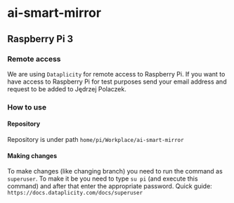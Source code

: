 # ai-smart-mirror
## Raspberry Pi 3
### Remote access
We are using `Dataplicity` for remote access to Raspberry Pi.
If you want to have access to Raspberry Pi for test purposes send your email address and request to be added to Jędrzej Polaczek.
### How to use
#### Repository
Repository is under path `home/pi/Workplace/ai-smart-mirror`
#### Making changes
To make changes (like changing branch) you need to run the command as `superuser`.
To make it be you need to type `su pi` (and execute this command) and after that enter the appropriate password.
Quick guide: `https://docs.dataplicity.com/docs/superuser`